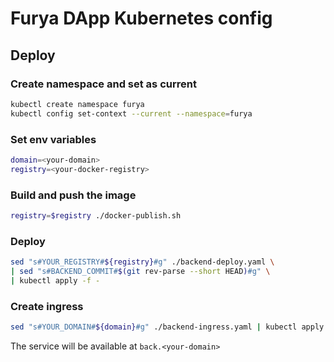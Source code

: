 # Furya DApp Kubernetes config

## Deploy

### Create namespace and set as current

```sh
kubectl create namespace furya
kubectl config set-context --current --namespace=furya
```

### Set env variables

```sh
domain=<your-domain>
registry=<your-docker-registry>
```

### Build and push the image

```sh
registry=$registry ./docker-publish.sh
```

### Deploy

```sh
sed "s#YOUR_REGISTRY#${registry}#g" ./backend-deploy.yaml \
| sed "s#BACKEND_COMMIT#$(git rev-parse --short HEAD)#g" \
| kubectl apply -f -
```

### Create ingress

```sh
sed "s#YOUR_DOMAIN#${domain}#g" ./backend-ingress.yaml | kubectl apply -f -
```

The service will be available at `back.<your-domain>`
